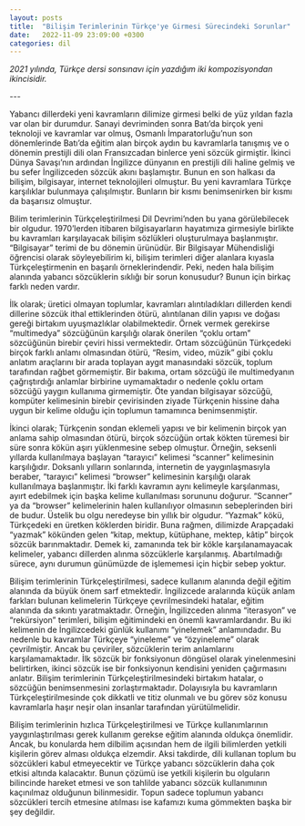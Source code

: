 ```yaml
---
layout: posts
title:  "Bilişim Terimlerinin Türkçe'ye Girmesi Sürecindeki Sorunlar"
date:   2022-11-09 23:09:00 +0300
categories: dil
---
```


_2021 yılında, Türkçe dersi sonsınavı için yazdığım iki kompozisyondan ikincisidir._

_\---_

Yabancı dillerdeki yeni kavramların dilimize girmesi belki de yüz yıldan fazla var olan bir durumdur. Sanayi devriminden sonra Batı’da birçok yeni teknoloji ve kavramlar var olmuş, Osmanlı İmparatorluğu’nun son dönemlerinde Batı’da eğitim alan birçok aydın bu kavramlarla tanışmış ve o dönemin prestijli dili olan Fransızcadan binlerce yeni sözcük girmiştir. İkinci Dünya Savaşı’nın ardından İngilizce dünyanın en prestijli dili haline gelmiş ve bu sefer İngilizceden sözcük akını başlamıştır. Bunun en son halkası da bilişim, bilgisayar, internet teknolojileri olmuştur. Bu yeni kavramlara Türkçe karşılıklar bulunmaya çalışılmıştır. Bunların bir kısmı benimsenirken bir kısmı da başarısız olmuştur.

Bilim terimlerinin Türkçeleştirilmesi Dil Devrimi’nden bu yana görülebilecek bir olgudur. 1970’lerden itibaren bilgisayarların hayatımıza girmesiyle birlikte bu kavramları karşılayacak bilişim sözlükleri oluşturulmaya başlanmıştır. “Bilgisayar” terimi de bu dönemin ürünüdür. Bir Bilgisayar Mühendisliği öğrencisi olarak söyleyebilirim ki, bilişim terimleri diğer alanlara kıyasla Türkçeleştirmenin en başarılı örneklerindendir. Peki, neden hala bilişim alanında yabancı sözcüklerin sıklığı bir sorun konusudur? Bunun için birkaç farklı neden vardır.

İlk olarak; üretici olmayan toplumlar, kavramları alıntıladıkları dillerden kendi dillerine sözcük ithal ettiklerinden ötürü, alıntılanan dilin yapısı ve doğası gereği birtakım uyuşmazlıklar olabilmektedir. Örnek vermek gerekirse “multimedya” sözcüğünün karşılığı olarak önerilen “çoklu ortam” sözcüğünün birebir çeviri hissi vermektedir. Ortam sözcüğünün Türkçedeki birçok farklı anlamı olmasından ötürü, “Resim, video, müzik” gibi çoklu anlatım araçlarını bir arada toplayan aygıt manasındaki sözcük, toplum tarafından rağbet görmemiştir. Bir bakıma, ortam sözcüğü ile multimedyanın çağrıştırdığı anlamlar birbirine uymamaktadır o nedenle çoklu ortam sözcüğü yaygın kullanıma girmemiştir. Öte yandan bilgisayar sözcüğü, kompüter kelimesinin birebir çevirisinden ziyade Türkçenin hissine daha uygun bir kelime olduğu için toplumun tamamınca benimsenmiştir.

İkinci olarak; Türkçenin sondan eklemeli yapısı ve bir kelimenin birçok yan anlama sahip olmasından ötürü, birçok sözcüğün ortak kökten türemesi bir süre sonra kökün aşırı yüklenmesine sebep olmuştur. Örneğin, seksenli yıllarda kullanılmaya başlayan “tarayıcı” kelimesi “scanner” kelimesinin karşılığıdır. Doksanlı yılların sonlarında, internetin de yaygınlaşmasıyla beraber, “tarayıcı” kelimesi “browser” kelimesinin karşılığı olarak kullanılmaya başlanmıştır. İki farklı kavramın aynı kelimeyle karşılanması, ayırt edebilmek için başka kelime kullanılması sorununu doğurur. “Scanner” ya da “browser” kelimelerinin halen kullanılıyor olmasının sebeplerinden biri de budur. Üstelik bu olgu neredeyse bin yıllık bir olgudur. “Yazmak” kökü, Türkçedeki en üretken köklerden biridir. Buna rağmen, dilimizde Arapçadaki “yazmak” kökünden gelen “kitap, mektup, kütüphane, mektep, kâtip” birçok sözcük barınmaktadır. Demek ki, zamanında tek bir kökle karşılanamayacak kelimeler, yabancı dillerden alınma sözcüklerle karşılanmış. Abartılmadığı sürece, aynı durumun günümüzde de işlememesi için hiçbir sebep yoktur.

Bilişim terimlerinin Türkçeleştirilmesi, sadece kullanım alanında değil eğitim alanında da büyük önem sarf etmektedir. İngilizcede aralarında küçük anlam farkları bulunan kelimelerin Türkçeye çevrilmesindeki hatalar, eğitim alanında da sıkıntı yaratmaktadır. Örneğin, İngilizceden alınma “iterasyon” ve “rekürsiyon” terimleri, bilişim eğitimindeki en önemli kavramlardandır. Bu iki kelimenin de İngilizcedeki günlük kullanımı “yinelemek” anlamındadır. Bu nedenle bu kavramlar Türkçeye “yineleme” ve “özyineleme” olarak çevrilmiştir. Ancak bu çeviriler, sözcüklerin terim anlamlarını karşılamamaktadır. İlk sözcük bir fonksiyonun döngüsel olarak yinelenmesini belirtirken, ikinci sözcük ise bir fonksiyonun kendisini yeniden çağırmasını anlatır. Bilişim terimlerinin Türkçeleştirilmesindeki birtakım hatalar, o sözcüğün benimsenmesini zorlaştırmaktadır. Dolayısıyla bu kavramların Türkçeleştirilmesinde çok dikkatli ve titiz olunmalı ve bu görev söz konusu kavramlarla haşır neşir olan insanlar tarafından yürütülmelidir.

Bilişim terimlerinin hızlıca Türkçeleştirilmesi ve Türkçe kullanımlarının yaygınlaştırılması gerek kullanım gerekse eğitim alanında oldukça önemlidir. Ancak, bu konularda hem dilbilim açısından hem de ilgili bilimlerden yetkili kişilerin görev alması oldukça elzemdir. Aksi takdirde, dili kullanan toplum bu sözcükleri kabul etmeyecektir ve Türkçe yabancı sözcüklerin daha çok etkisi altında kalacaktır. Bunun çözümü ise yetkili kişilerin bu olguların bilincinde hareket etmesi ve son tahlilde yabancı sözcük kullanımının kaçınılmaz olduğunun bilinmesidir. Topun sadece toplumun yabancı sözcükleri tercih etmesine atılması ise kafamızı kuma gömmekten başka bir şey değildir.